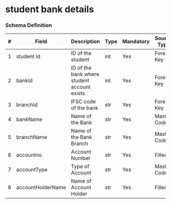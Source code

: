 student bank details
===

### Schema Definition

|**#**|**Field**|**Description**|**Type**|**Mandatory**|**Source Type**|**Source overview**|**Comments**|
|---------|---------|--------|--------|--------|--------|--------|---------------|
|1|student Id|ID of the student|int|Yes|Foreign Key|-||
|2|bankId|ID of the bank where student account exists|int|Yes|Foreign Key|-||
|3|branchId|IFSC code of the bank|str|Yes|Foreign Key|-||
|4|bankName|Name of the Bank|str|Yes|Master Codes|Bank Codes||
|5|branchName|Name of the Bank Branch|str|Yes|Master Codes|Branch Codes||
|6|accountno|Account Number|str|Yes|Filled|-||
|7|accountType|Type of Account|str|Yes|Master Codes|Acc Type Codes||
|8|accountHolderName|Name of Account Holder|str|Yes|Filled|-||

